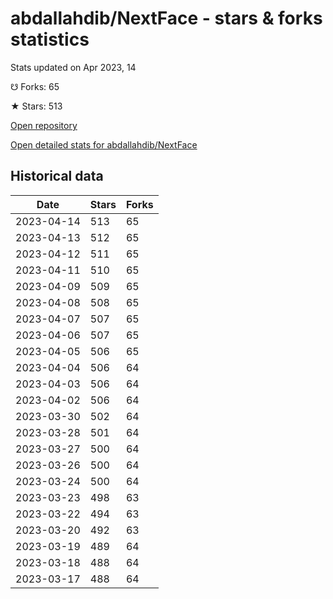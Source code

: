 # abdallahdib/NextFace - stars & forks statistics

Stats updated on Apr 2023, 14

☋ Forks: 65

★ Stars: 513

[Open repository](https://github.com/abdallahdib/NextFace)

[Open detailed stats for abdallahdib/NextFace](https://reviewgithub.com/rep/abdallahdib/NextFace)

## Historical data
| Date | Stars | Forks |
|------|-------|-------|
| 2023-04-14 | 513 | 65 | 
| 2023-04-13 | 512 | 65 | 
| 2023-04-12 | 511 | 65 | 
| 2023-04-11 | 510 | 65 | 
| 2023-04-09 | 509 | 65 | 
| 2023-04-08 | 508 | 65 | 
| 2023-04-07 | 507 | 65 | 
| 2023-04-06 | 507 | 65 | 
| 2023-04-05 | 506 | 65 | 
| 2023-04-04 | 506 | 64 | 
| 2023-04-03 | 506 | 64 | 
| 2023-04-02 | 506 | 64 | 
| 2023-03-30 | 502 | 64 | 
| 2023-03-28 | 501 | 64 | 
| 2023-03-27 | 500 | 64 | 
| 2023-03-26 | 500 | 64 | 
| 2023-03-24 | 500 | 64 | 
| 2023-03-23 | 498 | 63 | 
| 2023-03-22 | 494 | 63 | 
| 2023-03-20 | 492 | 63 | 
| 2023-03-19 | 489 | 64 | 
| 2023-03-18 | 488 | 64 | 
| 2023-03-17 | 488 | 64 | 

